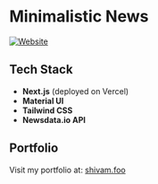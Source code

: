 # Minimalistic News

[![Website](https://news.shivam.foo/)](https://news.shivam.foo/)

## Tech Stack

- **Next.js** (deployed on Vercel)
- **Material UI**
- **Tailwind CSS**
- **Newsdata.io API**

## Portfolio

Visit my portfolio at: [shivam.foo](https://shivam.foo/)

